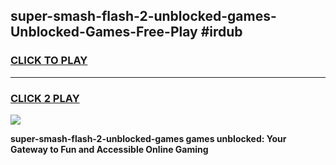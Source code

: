 
## super-smash-flash-2-unblocked-games-Unblocked-Games-Free-Play #irdub
<h3>
<a href="https://us.freeplayer.one?title=super-smash-flash-2-unblocked-games&ref=9M">CLICK TO PLAY</a></h3>
<hr>

<h3>
<a href="https://us.freeplayer.one?title=super-smash-flash-2-unblocked-games&ref=9M">CLICK 2 PLAY</a>
  
</h3>

<a href="https://us.freeplayer.one?title=super-smash-flash-2-unblocked-games&ref=9M"><img src="https://clearcache.store/games.png"></a>


**super-smash-flash-2-unblocked-games games unblocked: Your Gateway to Fun and Accessible Online Gaming**
